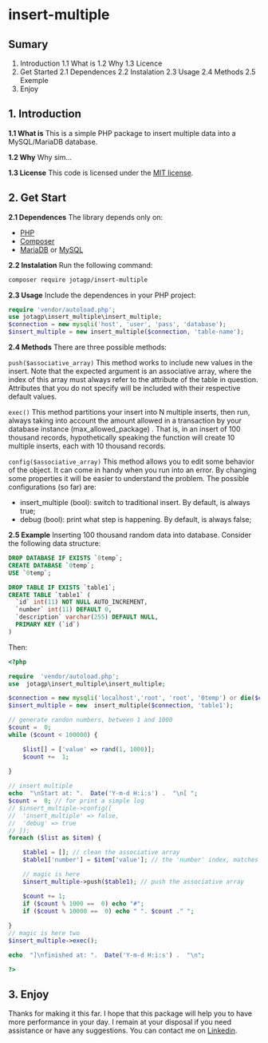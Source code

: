 # insert-multiple

## Sumary
1. Introduction
	1.1 What is
	1.2 Why
	1.3 Licence
2. Get Started
	2.1 Dependences
	2.2 Instalation
	2.3 Usage
	2.4 Methods
	2.5 Exemple
3. Enjoy

## 1. Introduction

**1.1 What is**
This is a simple PHP package to insert multiple data into a MySQL/MariaDB database.

**1.2 Why**
Why sim...

**1.3 License**
This code is licensed under the [MIT license](https://opensource.org/licenses/MIT).



## 2. Get Start

**2.1 Dependences**
The library depends only on:
- [PHP](https://www.php.net/) 
- [Composer](https://getcomposer.org/)
- [MariaDB](https://mariadb.org/) or [MySQL](https://www.mysql.com/)


**2.2 Instalation**
Run the following command:
```bash
composer require jotagp/insert-multiple
```

**2.3 Usage**
Include the dependences in your PHP project:
```php
require 'vendor/autoload.php';
use jotagp\insert_multiple\insert_multiple;
$connection = new mysqli('host', 'user', 'pass', 'database');
$insert_multiple = new insert_multiple($connection, 'table-name');
```
**2.4 Methods**
There are three possible methods:

`push($associative_array)`
This method works to include new values ​​in the insert. Note that the expected argument is an associative array, where the index of this array must always refer to the attribute of the table in question. Attributes that you do not specify will be included with their respective default values.

`exec()`
This method partitions your insert into N multiple inserts,  then run, always taking into account the amount allowed in a transaction by your database instance (max_allowed_package) . That is, in an insert of 100 thousand records, hypothetically speaking the function will create 10 multiple inserts, each with 10 thousand records.

`config($associative_array)`
This method allows you to edit some behavior of the object. It can come in handy when you run into an error. By changing some properties it will be easier to understand the problem. 
The possible configurations (so far) are:
- insert_multiple (bool): switch to traditional insert. By default, is always true;
- debug (bool): print what step is happening. By default, is always false;

**2.5 Example**
Inserting 100 thousand random data into database.  Consider the following data structure:
```sql
DROP DATABASE IF EXISTS `0temp`;
CREATE DATABASE `0temp`;
USE `0temp`;

DROP TABLE IF EXISTS `table1`;
CREATE TABLE `table1` (
  `id` int(11) NOT NULL AUTO_INCREMENT,
  `number` int(11) DEFAULT 0,
  `description` varchar(255) DEFAULT NULL,
  PRIMARY KEY (`id`)
)
```
Then:
```php
<?php

require  'vendor/autoload.php';
use  jotagp\insert_multiple\insert_multiple;

$connection = new mysqli('localhost','root', 'root', '0temp') or die($connection->error);
$insert_multiple = new  insert_multiple($connection, 'table1');

// generate randon numbers, between 1 and 1000
$count =  0;
while ($count < 100000) {

	$list[] = ['value' => rand(1, 1000)];
	$count +=  1;
	
}

// insert multiple
echo  "\nStart at: ".  Date('Y-m-d H:i:s') .  "\n[ ";
$count =  0; // for print a simple log
// $insert_multiple->config([
// 	'insert_multiple' => false,
// 	'debug' => true
// ]);
foreach ($list as $item) {

	$table1 = []; // clean the associative array
	$table1['number'] = $item['value']; // the 'number' index, matches the database attribute

	// magic is here
	$insert_multiple->push($table1); // push the associative array 

	$count += 1;
	if ($count % 1000 ==  0) echo "#";
	if ($count % 10000 ==  0) echo " ". $count ." ";
	
}
// magic is here two
$insert_multiple->exec();

echo  "]\nfinished at: ".  Date('Y-m-d H:i:s') .  "\n";

?>
```


## 3. Enjoy
Thanks for making it this far. I hope that this package will help you to have more performance in your day. 
I remain at your disposal if you need assistance or have any suggestions. 
You can contact me on [Linkedin](https://www.linkedin.com/in/jo%C3%A3o-gabriel-pereira-909085105/).